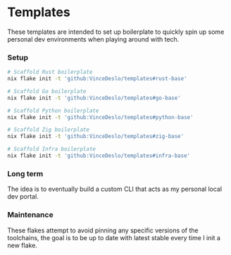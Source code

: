 # Templates

These templates are intended to set up boilerplate to quickly spin up some personal dev environments when playing around with tech.

### Setup

```bash
# Scaffold Rust boilerplate
nix flake init -t 'github:VinceDeslo/templates#rust-base'

# Scaffold Go boilerplate
nix flake init -t 'github:VinceDeslo/templates#go-base'

# Scaffold Python boilerplate
nix flake init -t 'github:VinceDeslo/templates#python-base'

# Scaffold Zig boilerplate
nix flake init -t 'github:VinceDeslo/templates#zig-base'

# Scaffold Infra boilerplate
nix flake init -t 'github:VinceDeslo/templates#infra-base'
```

### Long term

The idea is to eventually build a custom CLI that acts as my personal local dev portal.

### Maintenance

These flakes attempt to avoid pinning any specific versions of the toolchains, the goal is to be up to date with latest stable every time I init a new flake.
